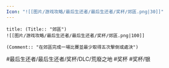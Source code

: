 ```yaml
---
Icon: "![[图片/游戏攻略/最后生还者/最后生还者/奖杯/郊區.png|30]]"
---
```

```ad-common-silver-trophy
title: (Title:: "郊區")
![[图片/游戏攻略/最后生还者/最后生还者/奖杯/郊區.png|100]]

(Comment:: "在郊區完成一場比賽並最少取得五次擊倒或處決")
```

#最后生还者/最后生还者/奖杯/DLC/荒廢之地 #奖杯 #奖杯/银
